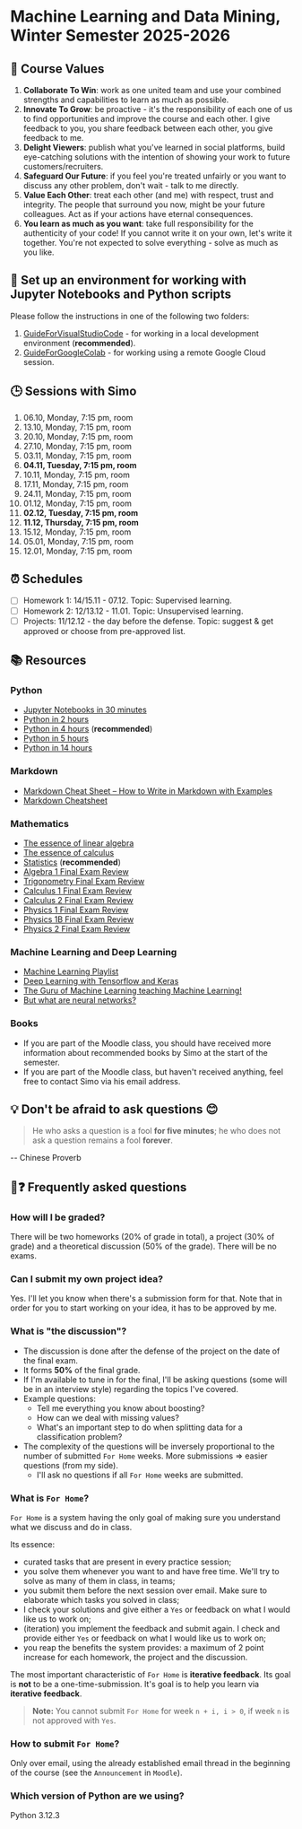 # Machine Learning and Data Mining, Winter Semester 2025-2026

## 🧭 Course Values

1. **Collaborate To Win**: work as one united team and use your combined strengths and capabilities to learn as much as possible.
2. **Innovate To Grow**: be proactive - it's the responsibility of each one of us to find opportunities and improve the course and each other. I give feedback to you, you share feedback between each other, you give feedback to me.
3. **Delight Viewers**: publish what you've learned in social platforms, build eye-catching solutions with the intention of showing your work to future customers/recruiters.
4. **Safeguard Our Future**: if you feel you're treated unfairly or you want to discuss any other problem, don't wait - talk to me directly.
5. **Value Each Other**: treat each other (and me) with respect, trust and integrity. The people that surround you now, might be your future colleagues. Act as if your actions have eternal consequences.
6. **You learn as much as you want**: take full responsibility for the authenticity of your code! If you cannot write it on your own, let's write it together. You're not expected to solve everything - solve as much as you like.

## 📘 Set up an environment for working with Jupyter Notebooks and Python scripts

Please follow the instructions in one of the following two folders:

1. [GuideForVisualStudioCode](./GuideForVisualStudioCode/) - for working in a local development environment (**recommended**).
2. [GuideForGoogleColab](./GuideForGoogleColab/) - for working using a remote Google Cloud session.

## 🕒 Sessions with Simo

1. 06.10, Monday, 7:15 pm, room
2. 13.10, Monday, 7:15 pm, room
3. 20.10, Monday, 7:15 pm, room
4. 27.10, Monday, 7:15 pm, room
5. 03.11, Monday, 7:15 pm, room
6. **04.11, Tuesday, 7:15 pm, room**
7. 10.11, Monday, 7:15 pm, room
8. 17.11, Monday, 7:15 pm, room
9. 24.11, Monday, 7:15 pm, room
10. 01.12, Monday, 7:15 pm, room
11. **02.12, Tuesday, 7:15 pm, room**
12. **11.12, Thursday, 7:15 pm, room**
13. 15.12, Monday, 7:15 pm, room
14. 05.01, Monday, 7:15 pm, room
15. 12.01, Monday, 7:15 pm, room

## ⏰ Schedules

- [ ] Homework 1: 14/15.11 - 07.12. Topic: Supervised learning.
- [ ] Homework 2: 12/13.12 - 11.01. Topic: Unsupervised learning.
- [ ] Projects: 11/12.12 - the day before the defense. Topic: suggest & get approved or choose from pre-approved list.

## 📚 Resources

### Python

- [Jupyter Notebooks in 30 minutes](https://www.youtube.com/watch?v=5pf0_bpNbkw)
- [Python in 2 hours](https://www.youtube.com/watch?v=mJEpimi_tFo)
- [Python in 4 hours](https://youtu.be/eWRfhZUzrAc) (**recommended**)
- [Python in 5 hours](https://www.youtube.com/watch?v=t8pPdKYpowI)
- [Python in 14 hours](https://www.youtube.com/watch?v=8DvywoWv6fI)

### Markdown

- [Markdown Cheat Sheet – How to Write in Markdown with Examples](https://www.freecodecamp.org/news/markdown-cheat-sheet/)
- [Markdown Cheatsheet](https://github.com/adam-p/markdown-here/wiki/Markdown-Cheatsheet)

### Mathematics

- [The essence of linear algebra](https://www.youtube.com/playlist?list=PLZHQObOWTQDPD3MizzM2xVFitgF8hE_ab)
- [The essence of calculus](https://www.youtube.com/playlist?list=PLZHQObOWTQDMsr9K-rj53DwVRMYO3t5Yr)
- [Statistics](https://www.youtube.com/playlist?list=PL8dPuuaLjXtNM_Y-bUAhblSAdWRnmBUcr) (**recommended**)
- [Algebra 1 Final Exam Review](https://www.youtube.com/watch?v=U0Y8nSmEpNM​)
- [Trigonometry Final Exam Review](https://www.youtube.com/watch?v=OAsbx4TEnL0​)
- [Calculus 1 Final Exam Review](https://www.youtube.com/watch?v=WmBzmHru78w​)
- [Calculus 2 Final Exam Review](https://www.youtube.com/watch?v=3RwUIP9pMSo​)
- [Physics 1 Final Exam Review](https://www.youtube.com/watch?v=CwkhvFlNFp0​)
- [Physics 1B Final Exam Review](https://www.youtube.com/watch?v=mpmni1vZiAM​)
- [Physics 2 Final Exam Review](https://www.youtube.com/watch?v=oH_V1WipnmE​)

### Machine Learning and Deep Learning

- [Machine Learning Playlist](https://www.youtube.com/watch?v=gmvvaobm7eQ&list=PLeo1K3hjS3uvCeTYTeyfe0-rN5r8zn9rw)
- [Deep Learning with Tensorflow and Keras](https://www.youtube.com/watch?v=Mubj_fqiAv8&list=PLeo1K3hjS3uu7CxAacxVndI4bE_o3BDtO)
- [The Guru of Machine Learning teaching Machine Learning!](https://www.youtube.com/watch?v=jGwO_UgTS7I&list=PLoROMvodv4rMiGQp3WXShtMGgzqpfVfbU)
- [But what are neural networks?](https://www.youtube.com/playlist?list=PLZHQObOWTQDNU6R1_67000Dx_ZCJB-3pi)
  
### Books

- If you are part of the Moodle class, you should have received more information about recommended books by Simo at the start of the semester.
- If you are part of the Moodle class, but haven't received anything, feel free to contact Simo via his email address.

## 💡 Don't be afraid to ask questions 😊

> He who asks a question is a fool **for five minutes**; he who does not ask a question remains a fool **forever**.

-- Chinese Proverb

## 💬❓ Frequently asked questions

### How will I be graded?

There will be two homeworks ($20$% of grade in total), a project ($30$% of grade) and a theoretical discussion ($50$% of the grade). There will be no exams.

### Can I submit my own project idea?

Yes. I'll let you know when there's a submission form for that. Note that in order for you to start working on your idea, it has to be approved by me.

### What is "the discussion"?

- The discussion is done after the defense of the project on the date of the final exam.
- It forms **50%** of the final grade.
- If I'm available to tune in for the final, I'll be asking questions (some will be in an interview style) regarding the topics I've covered.
- Example questions:
  - Tell me everything you know about boosting?
  - How can we deal with missing values?
  - What's an important step to do when splitting data for a classification problem?
- The complexity of the questions will be inversely proportional to the number of submitted `For Home` weeks. More submissions => easier questions (from my side).
  - I'll ask no questions if all `For Home` weeks are submitted.

### What is `For Home`?

`For Home` is a system having the only goal of making sure you understand what we discuss and do in class.

Its essence:

- curated tasks that are present in every practice session;
- you solve them whenever you want to and have free time. We'll try to solve as many of them in class, in teams;
- you submit them before the next session over email. Make sure to elaborate which tasks you solved in class;
- I check your solutions and give either a `Yes` or feedback on what I would like us to work on;
- (iteration) you implement the feedback and submit again. I check and provide either `Yes` or feedback on what I would like us to work on;
- you reap the benefits the system provides: a maximum of $2$ point increase for each homework, the project and the discussion.

The most important characteristic of `For Home` is **iterative feedback**. Its goal is **not** to be a one-time-submission. It's goal is to help you learn via **iterative feedback**.

> **Note:** You cannot submit `For Home` for week `n + i, i > 0`, if week `n` is not approved with `Yes`.

### How to submit `For Home`?

Only over email, using the already established email thread in the beginning of the course (see the `Announcement` in `Moodle`).

### Which version of Python are we using?

Python 3.12.3
